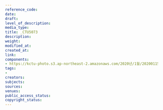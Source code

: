 ```yaml
---
reference_code: 
date: 
draft: 
level_of_description: 
media_type: 
title: _CTU5073
description: 
weight: 
modified_at: 
created_at: 
link: 
components:
- https://kctu-photo.s3.ap-northeast-2.amazonaws.com/2020년/1월/20200115_노동개악+분쇄!+노조+할+권리+쟁취!+영남대의료원+투쟁+승리!+민주노총+결의대회/_CTU5073.jpg
tags:
- 
creators: 
subjects: 
sources: 
venues: 
public_access_status: 
copyright_status: 
---
```

